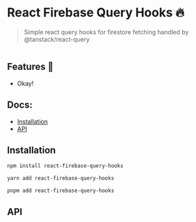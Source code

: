 # React Firebase Query Hooks 🔥

> Simple react query hooks for firestore fetching handled by @tanstack/react-query

```jsx

```

## Features 🚀

- Okay!

## Docs:

- [Installation](#installation)
- [API](#api)

## Installation

```bash
npm install react-firebase-query-hooks
```

```bash
yarn add react-firebase-query-hooks
```

```bash
pnpm add react-firebase-query-hooks
```

## API
